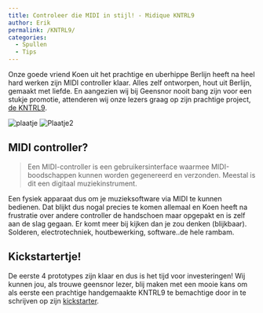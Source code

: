 ```yaml
---
title: Controleer die MIDI in stijl! - Midique KNTRL9 
author: Erik
permalink: /KNTRL9/
categories:
  - Spullen
  - Tips
---
```

Onze goede vriend Koen uit het prachtige en uberhippe Berlijn heeft na heel hard werken zijn MIDI controller klaar. Alles zelf ontworpen, hout uit Berlijn, gemaakt met liefde. En aangezien wij bij Geensnor nooit bang zijn voor een stukje promotie, attenderen wij onze lezers graag op zijn prachtige project, [de KNTRL9](http://midique.com/).

![plaatje](https://midique.com/wp-content/uploads/2020/07/20200716_01-1024x768.jpeg)
![Plaatje2](https://midique.com/wp-content/uploads/2020/10/Translucent-bg-small.jpg)

## MIDI controller?

> Een MIDI-controller is een gebruikersinterface waarmee MIDI-boodschappen kunnen worden gegenereerd en verzonden. Meestal is dit een digitaal muziekinstrument.

Een fysiek apparaat dus om je muzieksoftware via MIDI te kunnen bedienen. Dat blijkt dus nogal precies te komen allemaal en Koen heeft na frustratie over andere controller de handschoen maar opgepakt en is zelf aan de slag gegaan. Er komt meer bij kijken dan je zou denken (blijkbaar). Solderen, electrotechniek, houtbewerking, software..de hele rambam.

## Kickstartertje!

De eerste 4 prototypes zijn klaar en dus is het tijd voor investeringen! Wij kunnen jou, als trouwe geensnor lezer, blij maken met een mooie kans om als eerste een prachtige handgemaakte KNTRL9 te bemachtige door in te schrijven op zijn [kickstarter](https://www.kickstarter.com/projects/midique/the-midique-kntrl9-a-boutique-midi-controller).

